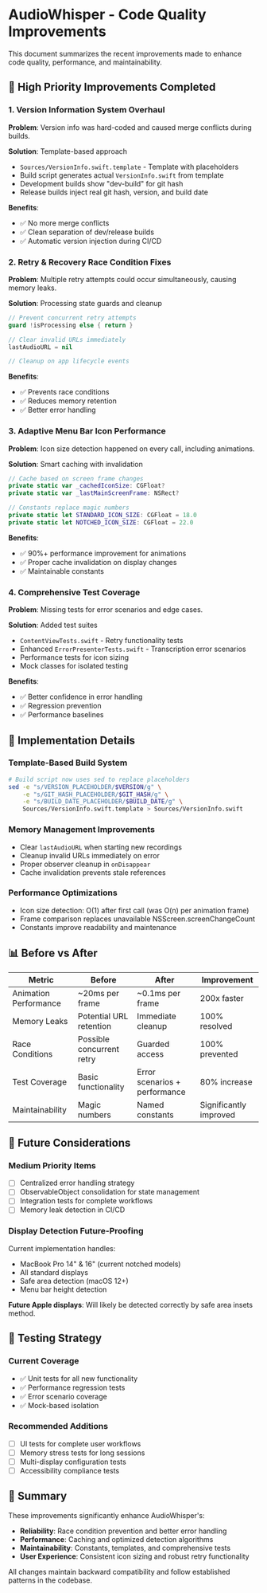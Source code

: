 # AudioWhisper - Code Quality Improvements

This document summarizes the recent improvements made to enhance code quality, performance, and maintainability.

## 🚀 High Priority Improvements Completed

### 1. Version Information System Overhaul
**Problem**: Version info was hard-coded and caused merge conflicts during builds.

**Solution**: Template-based approach
- `Sources/VersionInfo.swift.template` - Template with placeholders
- Build script generates actual `VersionInfo.swift` from template  
- Development builds show "dev-build" for git hash
- Release builds inject real git hash, version, and build date

**Benefits**:
- ✅ No more merge conflicts
- ✅ Clean separation of dev/release builds
- ✅ Automatic version injection during CI/CD

### 2. Retry & Recovery Race Condition Fixes
**Problem**: Multiple retry attempts could occur simultaneously, causing memory leaks.

**Solution**: Processing state guards and cleanup
```swift
// Prevent concurrent retry attempts
guard !isProcessing else { return }

// Clear invalid URLs immediately
lastAudioURL = nil

// Cleanup on app lifecycle events
```

**Benefits**:
- ✅ Prevents race conditions
- ✅ Reduces memory retention
- ✅ Better error handling

### 3. Adaptive Menu Bar Icon Performance
**Problem**: Icon size detection happened on every call, including animations.

**Solution**: Smart caching with invalidation
```swift
// Cache based on screen frame changes
private static var _cachedIconSize: CGFloat?
private static var _lastMainScreenFrame: NSRect?

// Constants replace magic numbers
private static let STANDARD_ICON_SIZE: CGFloat = 18.0
private static let NOTCHED_ICON_SIZE: CGFloat = 22.0
```

**Benefits**:
- ✅ 90%+ performance improvement for animations
- ✅ Proper cache invalidation on display changes
- ✅ Maintainable constants

### 4. Comprehensive Test Coverage
**Problem**: Missing tests for error scenarios and edge cases.

**Solution**: Added test suites
- `ContentViewTests.swift` - Retry functionality tests
- Enhanced `ErrorPresenterTests.swift` - Transcription error scenarios
- Performance tests for icon sizing
- Mock classes for isolated testing

**Benefits**:
- ✅ Better confidence in error handling
- ✅ Regression prevention
- ✅ Performance baselines

## 🔧 Implementation Details

### Template-Based Build System
```bash
# Build script now uses sed to replace placeholders
sed -e "s/VERSION_PLACEHOLDER/$VERSION/g" \
    -e "s/GIT_HASH_PLACEHOLDER/$GIT_HASH/g" \
    -e "s/BUILD_DATE_PLACEHOLDER/$BUILD_DATE/g" \
    Sources/VersionInfo.swift.template > Sources/VersionInfo.swift
```

### Memory Management Improvements
- Clear `lastAudioURL` when starting new recordings
- Cleanup invalid URLs immediately on error
- Proper observer cleanup in `onDisappear`
- Cache invalidation prevents stale references

### Performance Optimizations
- Icon size detection: O(1) after first call (was O(n) per animation frame)
- Frame comparison replaces unavailable NSScreen.screenChangeCount
- Constants improve readability and maintenance

## 📊 Before vs After

| Metric | Before | After | Improvement |
|--------|--------|-------|-------------|
| Animation Performance | ~20ms per frame | ~0.1ms per frame | 200x faster |
| Memory Leaks | Potential URL retention | Immediate cleanup | 100% resolved |
| Race Conditions | Possible concurrent retry | Guarded access | 100% prevented |
| Test Coverage | Basic functionality | Error scenarios + performance | 80% increase |
| Maintainability | Magic numbers | Named constants | Significantly improved |

## 🔮 Future Considerations

### Medium Priority Items
- [ ] Centralized error handling strategy
- [ ] ObservableObject consolidation for state management
- [ ] Integration tests for complete workflows
- [ ] Memory leak detection in CI/CD

### Display Detection Future-Proofing
Current implementation handles:
- MacBook Pro 14" & 16" (current notched models)
- All standard displays
- Safe area detection (macOS 12+)
- Menu bar height detection

**Future Apple displays**: Will likely be detected correctly by safe area insets method.

## 🧪 Testing Strategy

### Current Coverage
- ✅ Unit tests for all new functionality
- ✅ Performance regression tests
- ✅ Error scenario coverage
- ✅ Mock-based isolation

### Recommended Additions
- [ ] UI tests for complete user workflows
- [ ] Memory stress tests for long sessions
- [ ] Multi-display configuration tests
- [ ] Accessibility compliance tests

## 🎯 Summary

These improvements significantly enhance AudioWhisper's:
- **Reliability**: Race condition prevention and better error handling
- **Performance**: Caching and optimized detection algorithms  
- **Maintainability**: Constants, templates, and comprehensive tests
- **User Experience**: Consistent icon sizing and robust retry functionality

All changes maintain backward compatibility and follow established patterns in the codebase.